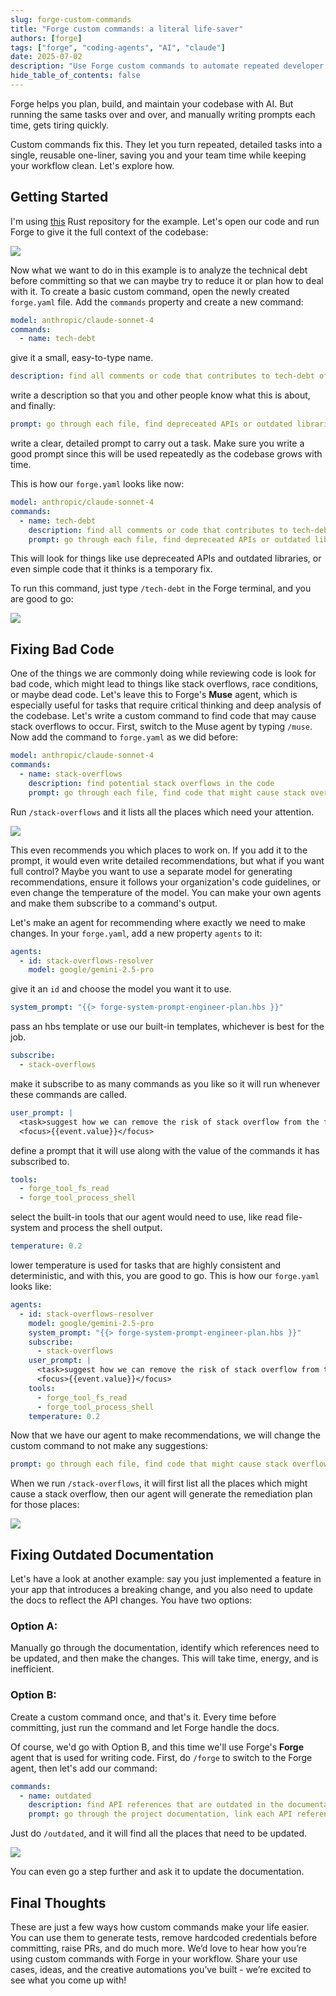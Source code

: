 ```yaml
---
slug: forge-custom-commands
title: "Forge custom commands: a literal life-saver"
authors: [forge]
tags: ["forge", "coding-agents", "AI", "claude"]
date: 2025-07-02
description: "Use Forge custom commands to automate repeated developer workflows and enforce code guidelines with one-liner triggers."
hide_table_of_contents: false
---
```


<!-- truncate -->

Forge helps you plan, build, and maintain your codebase with AI. But running the same tasks over and over, and manually writing prompts each time, gets tiring quickly.

Custom commands fix this. They let you turn repeated, detailed tasks into a single, reusable one-liner, saving you and your team time while keeping your workflow clean. Let's explore how.

## Getting Started

I'm using [this](https://github.com/lencx/ChatGPT) Rust repository for the example. Let's open our code and run Forge to give it the full context of the codebase:

![](../static/blog/start.gif)

Now what we want to do in this example is to analyze the technical debt before committing so that we can maybe try to reduce it or plan how to deal with it. To create a basic custom command, open the newly created `forge.yaml` file. Add the `commands` property and create a new command:

```yaml
model: anthropic/claude-sonnet-4
commands:
  - name: tech-debt
```

give it a small, easy-to-type name.

```yaml
description: find all comments or code that contributes to tech-debt of the codebase
```

write a description so that you and other people know what this is about, and finally:

```yaml
prompt: go through each file, find depreceated APIs or outdated libraries in use, todo comments, code that appears to be a temporary fix or anything that contributes to technical debt.
```

write a clear, detailed prompt to carry out a task. Make sure you write a good prompt since this will be used repeatedly as the codebase grows with time.

This is how our `forge.yaml` looks like now:

```yaml
model: anthropic/claude-sonnet-4
commands:
  - name: tech-debt
    description: find all comments or code that contributes to tech-debt of the codebase
    prompt: go through each file, find depreceated APIs or outdated libraries in use, todo comments, code that appears to be a temporary fix or anything that contributes to technical debt.
```

This will look for things like use depreceated APIs and outdated libraries, or even simple code that it thinks is a temporary fix.

To run this command, just type `/tech-debt` in the Forge terminal, and you are good to go:

![](../static/blog/techdebt.gif)

## Fixing Bad Code

One of the things we are commonly doing while reviewing code is look for bad code, which might lead to things like stack overflows, race conditions, or maybe dead code. Let's leave this to Forge's **Muse** agent, which is especially useful for tasks that require critical thinking and deep analysis of the codebase. Let's write a custom command to find code that may cause stack overflows to occur. First, switch to the Muse agent by typing `/muse`. Now add the command to `forge.yaml` as we did before:

```yaml
model: anthropic/claude-sonnet-4
commands:
  - name: stack-overflows
    description: find potential stack overflows in the code
    prompt: go through each file, find code that might cause stack overflows, list all instances along with their severity.
```

Run `/stack-overflows` and it lists all the places which need your attention.

![](../static/blog/overflow.gif)

This even recommends you which places to work on. If you add it to the prompt, it would even write detailed recommendations, but what if you want full control? Maybe you want to use a separate model for generating recommendations, ensure it follows your organization's code guidelines, or even change the temperature of the model. You can make your own agents and make them subscribe to a command's output.

Let's make an agent for recommending where exactly we need to make changes. In your `forge.yaml`, add a new property `agents` to it:

```yaml
agents:
  - id: stack-overflows-resolver
    model: google/gemini-2.5-pro
```

give it an `id` and choose the model you want it to use.

```yaml
system_prompt: "{{> forge-system-prompt-engineer-plan.hbs }}"
```

pass an hbs template or use our built-in templates, whichever is best for the job.

```yaml
subscribe:
  - stack-overflows
```

make it subscribe to as many commands as you like so it will run whenever these commands are called.

```yaml
user_prompt: |
  <task>suggest how we can remove the risk of stack overflow from the following code chunks and make them safe, make a plan</task>
  <focus>{{event.value}}</focus>
```

define a prompt that it will use along with the value of the commands it has subscribed to.

```yaml
tools:
  - forge_tool_fs_read
  - forge_tool_process_shell
```

select the built-in tools that our agent would need to use, like read file-system and process the shell output.

```yaml
temperature: 0.2
```

lower temperature is used for tasks that are highly consistent and deterministic, and with this, you are good to go. This is how our `forge.yaml` looks like:

```yaml
agents:
  - id: stack-overflows-resolver
    model: google/gemini-2.5-pro
    system_prompt: "{{> forge-system-prompt-engineer-plan.hbs }}"
    subscribe:
      - stack-overflows
    user_prompt: |
      <task>suggest how we can remove the risk of stack overflow from the following code chunks and make them safe, make a plan</task>
      <focus>{{event.value}}</focus>
    tools:
      - forge_tool_fs_read
      - forge_tool_process_shell
    temperature: 0.2
```

Now that we have our agent to make recommendations, we will change the custom command to not make any suggestions:

```yaml
prompt: go through each file, find code that might cause stack overflows, list all instances along with their severity, don't recommend any solutions.
```

When we run `/stack-overflows`, it will first list all the places which might cause a stack overflow, then our agent will generate the remediation plan for those places:

![](../static/blog/commandwithagent.gif)

## Fixing Outdated Documentation

Let's have a look at another example: say you just implemented a feature in your app that introduces a breaking change, and you also need to update the docs to reflect the API changes. You have two options:

### Option A:

Manually go through the documentation, identify which references need to be updated, and then make the changes. This will take time, energy, and is inefficient.

### Option B:

Create a custom command once, and that's it. Every time before committing, just run the command and let Forge handle the docs.

Of course, we'd go with Option B, and this time we'll use Forge's **Forge** agent that is used for writing code. First, do `/forge` to switch to the Forge agent, then let's add our command:

```yaml
commands:
  - name: outdated
    description: find API references that are outdated in the documentation
    prompt: go through the project documentation, link each API reference with its implementation in the codebase, and list which places need to be updated in the documentation
```

Just do `/outdated`, and it will find all the places that need to be updated.

![](../static/blog/outdated.gif)

You can even go a step further and ask it to update the documentation.

## Final Thoughts

These are just a few ways how custom commands make your life easier. You can use them to generate tests, remove hardcoded credentials before committing, raise PRs, and do much more. We’d love to hear how you’re using custom commands with Forge in your workflow. Share your use cases, ideas, and the creative automations you’ve built - we’re excited to see what you come up with!
